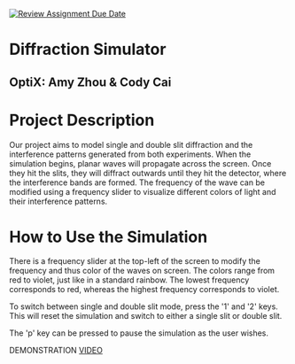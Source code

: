 [![Review Assignment Due Date](https://classroom.github.com/assets/deadline-readme-button-22041afd0340ce965d47ae6ef1cefeee28c7c493a6346c4f15d667ab976d596c.svg)](https://classroom.github.com/a/YxXKqIeT)
# Diffraction Simulator
## OptiX: Amy Zhou & Cody Cai 

# Project Description

Our project aims to model single and double slit diffraction and the interference patterns generated from both experiments. When the simulation begins, planar waves will propagate across the screen. Once they hit the slits, they will diffract outwards until they hit the detector, where the interference bands are formed. The frequency of the wave can be modified using a frequency slider to visualize different colors of light and their interference patterns.

# How to Use the Simulation

There is a frequency slider at the top-left of the screen to modify the frequency and thus color of the waves on screen. The colors range from red to violet, just like in a standard rainbow. The lowest frequency corresponds to red, whereas the highest frequency corresponds to violet.

To switch between single and double slit mode, press the '1' and '2' keys. This will reset the simulation and switch to either a single slit or double slit.

The 'p' key can be pressed to pause the simulation as the user wishes.

DEMONSTRATION [VIDEO](https://www.youtube.com/watch?v=cwZ0soV447o)
